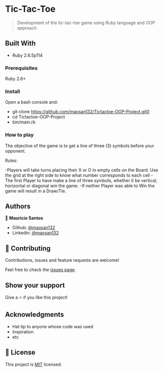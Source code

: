 # Tic-Tac-Toe

> Development of the tic-tac-toe game using Ruby language and OOP approach.

## Built With

- Ruby 2.6.5p114

### Prerequisites

Ruby 2.6+

### Install

Open a bash console and:
- git clone https://github.com/maosan132/Tictactoe-OOP-Project.git0
- cd Tictactoe-OOP-Project
- bin/main.rb

### How to play

The objective of the game is to get a line of three (3) symbols before your opponent.

Rules:

-Players will take turns placing their X or O in empty cells on the Board. Use the grid at the right side to know what number corresponds to each cell
-The first Player to have make a line of three symbols, whether it be vertical, horizontal or diagonal win the game.
-If neither Player was able to Win the game will result in a Draw/Tie.

## Authors

👤 **Mauricio Santos**

- Github: [@maosan132](https://github.com/maosan132)
- Linkedin: [@maosan132](https://www.linkedin.com/in/mauricio-santos-a7292910/)

## 🤝 Contributing

Contributions, issues and feature requests are welcome!

Feel free to check the [issues page](issues/).

## Show your support

Give a ⭐️ if you like this project!

## Acknowledgments

- Hat tip to anyone whose code was used
- Inspiration
- etc

## 📝 License

This project is [MIT](lic.url) licensed.
